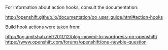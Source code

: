 For information about action hooks, consult the documentation:

http://openshift.github.io/documentation/oo_user_guide.html#action-hooks

Build hook actions were taken from:

http://log.amitshah.net/2011/12/blog-moved-to-wordpress-on-openshift/
https://www.openshift.com/forums/openshift/one-newbie-question
